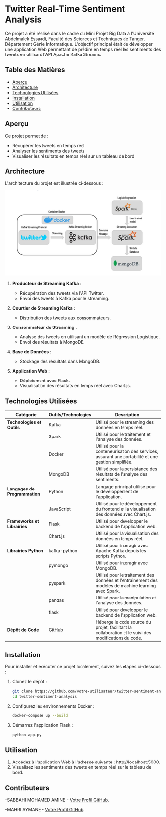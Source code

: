 # Twitter Real-Time Sentiment Analysis

Ce projet a été réalisé dans le cadre du Mini Projet Big Data à l'Université Abdelmalek Essaadi, Faculté des Sciences et Techniques de Tanger, Département Génie Informatique. L'objectif principal était de développer une application Web permettant de prédire en temps réel les sentiments des tweets en utilisant l'API Apache Kafka Streams.

## Table des Matières
- [Aperçu](#aperçu)
- [Architecture](#architecture)
- [Technologies Utilisées](#technologies-utilisées)
- [Installation](#installation)
- [Utilisation](#utilisation)
- [Contributeurs](#contributeurs)

## Aperçu

Ce projet permet de :
- Récupérer les tweets en temps réel
- Analyser les sentiments des tweets
- Visualiser les résultats en temps réel sur un tableau de bord

## Architecture

L'architecture du projet est illustrée ci-dessous :

![Architecture](images/architecture.png)

1. **Producteur de Streaming Kafka** :
   - Récupération des tweets via l'API Twitter.
   - Envoi des tweets à Kafka pour le streaming.

2. **Courtier de Streaming Kafka** :
   - Distribution des tweets aux consommateurs.

3. **Consommateur de Streaming** :
   - Analyse des tweets en utilisant un modèle de Régression Logistique.
   - Envoi des résultats à MongoDB.

4. **Base de Données** :
   - Stockage des résultats dans MongoDB.

5. **Application Web** :
   - Déploiement avec Flask.
   - Visualisation des résultats en temps réel avec Chart.js.

## Technologies Utilisées

| Catégorie                | Outils/Technologies    | Description                                                                                         |
|--------------------------|------------------------|-----------------------------------------------------------------------------------------------------|
| **Technologies et Outils** | Kafka                   | Utilisé pour le streaming des données en temps réel.                                                 |
|                          | Spark                   | Utilisé pour le traitement et l'analyse des données.                                                 |
|                          | Docker                  | Utilisé pour la conteneurisation des services, assurant une portabilité et une gestion simplifiée.    |
|                          | MongoDB                 | Utilisé pour la persistance des résultats de l'analyse des sentiments.                               |
| **Langages de Programmation** | Python                  | Langage principal utilisé pour le développement de l'application.                                     |
|                          | JavaScript              | Utilisé pour le développement du frontend et la visualisation des données avec Chart.js.              |
| **Frameworks et Librairies** | Flask                   | Utilisé pour développer le backend de l'application web.                                             |
|                          | Chart.js                | Utilisé pour la visualisation des données en temps réel.                                             |
| **Librairies Python**    | kafka-python            | Utilisé pour interagir avec Apache Kafka depuis les scripts Python.                                   |
|                          | pymongo                 | Utilisé pour interagir avec MongoDB.                                                                  |
|                          | pyspark                 | Utilisé pour le traitement des données et l'entraînement des modèles de machine learning avec Spark.  |
|                          | pandas                  | Utilisé pour la manipulation et l'analyse des données.                                                |
|                          | flask                   | Utilisé pour développer le backend de l'application web.                                             |
| **Dépôt de Code**        | GitHub                  | Héberge le code source du projet, facilitant la collaboration et le suivi des modifications du code. |

## Installation

Pour installer et exécuter ce projet localement, suivez les étapes ci-dessous :

1. Clonez le dépôt :
   ```bash
   git clone https://github.com/votre-utilisateur/twitter-sentiment-analysis.git
   cd twitter-sentiment-analysis
   ```
2. Configurez les environnements Docker :
   ```bash
   docker-compose up --build
   ```
3. Démarrez l'application Flask :
   ```
   python app.py
   ```
## Utilisation

1. Accédez à l'application Web à l'adresse suivante : http://localhost:5000.
2. Visualisez les sentiments des tweets en temps réel sur le tableau de bord.

## Contributeurs

   -SABBAHI MOHAMED AMINE - [Votre Profil GitHub](https://github.com/amine-sabbahi).
   
   -MAHRI AYMANE - [Votre Profil GitHub](https://github.com/AymaneM21).
   